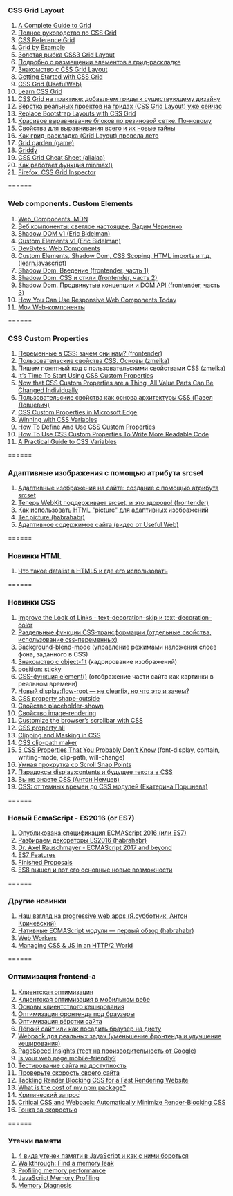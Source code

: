 ### CSS Grid Layout
1. [A Complete Guide to Grid](https://css-tricks.com/snippets/css/complete-guide-grid/)
2. [Полное руководство по CSS Grid](https://tuhub.ru/frontend/css-grid-complete-guide/)
3. [CSS Reference.Grid](https://tympanus.net/codrops/css_reference/grid/)
4. [Grid by Example](http://gridbyexample.com/)
5. [Золотая рыбка CSS3 Grid Layout](http://css-live.ru/css/zolotaya-rybka-css3-grid-layout.html) 
6. [Подробно о размещении элементов в грид-раскладке](http://css-live.ru/articles/podrobno-o-razmeshhenii-elementov-v-grid-raskladke-css-grid-layout.html)
7. [Знакомство с CSS Grid Layout](http://css-live.ru/articles/znakomstvo-s-css-grid-layout.html)
8. [Getting Started with CSS Grid](https://css-tricks.com/getting-started-css-grid/)
9. [CSS Grid (UsefulWeb)](https://www.youtube.com/watch?v=BmRtCQiBG1o&feature=youtu.be)
10. [Learn CSS Grid](http://learncssgrid.com/)
11. [CSS Grid на практике: добавляем гриды к существующему дизайну](http://css-live.ru/articles/css-grid-na-praktike-dobavlyaem-gridy-k-sushhestvuyushhemu-dizajnu.html)
12. [Вёрстка реальных проектов на гридах (CSS Grid Layout) уже сейчас](http://css-live.ru/articles/vyorstka-realnyx-proektov-na-gridax-css-grid-layout-uzhe-sejchas.html)
13. [Replace Bootstrap Layouts with CSS Grid](https://hacks.mozilla.org/2017/04/replace-bootstrap-layouts-with-css-grid/)
14. [Красивое выравнивание блоков по резиновой сетке. По-новому](http://css-live.ru/css/responsive-grid-css-grid-layout-auto-fill.html) 
15. [Свойства для выравнивания всего и их новые тайны](http://css-live.ru/articles-css/svojstva-dlya-vyravnivaniya-vsego-i-ix-novye-tajny.html)
16. [Как грид-раскладка (Grid Layout) провела лето](http://css-live.ru/articles/kak-grid-raskladka-grid-layout-provela-leto.html)
17. [Grid garden (game)](http://cssgridgarden.com)
18. [Griddy](http://www.griddy.io/?utm_source=forwebdev_twtr&utm_medium=announcement&utm_campaign=griddy--interaktivnaya-pesochnitsa-dlya-izuch)
19. [CSS Grid Cheat Sheet (alialaa)](https://alialaa.github.io/css-grid-cheat-sheet/)
20. [Как работает функция minmax()](http://css-live.ru/articles/kak-rabotaet-funkciya-minmax.html)
21. [Firefox. CSS Grid Inspector](https://developer.mozilla.org/en-US/docs/Tools/Page_Inspector/How_to/Examine_grid_layouts)

======

### Web components. Custom Elements
1. [Web_Components. MDN](https://developer.mozilla.org/en-US/docs/Web/Web_Components)
2. [Веб компоненты: светлое настоящее, Вадим Черненко](https://youtu.be/KjPsp_PVPuU)
3. [Shadow DOM v1 (Eric Bidelman)](https://developers.google.com/web/fundamentals/getting-started/primers/shadowdom)
4. [Custom Elements v1 (Eric Bidelman)](https://developers.google.com/web/fundamentals/getting-started/primers/customelements)
5. [DevBytes: Web Components](https://www.youtube.com/watch?v=T5y_lmLngAk&list=PLOU2XLYxmsIJkA_W95NDrjdkk3dR6Jq4w&index=1)
6. [Custom Elements, Shadow Dom, CSS Scoping, HTML imports и т.д. (learn.javascript)](https://learn.javascript.ru/webcomponents)
7. [Shadow Dom. Введение (frontender, часть 1)](http://frontender.info/shadowdom/)
8. [Shadow Dom. CSS и стили (frontender, часть 2)](http://frontender.info/shadowdom-201/)
9. [Shadow Dom. Продвинутые концепции и DOM API (frontender, часть 3)](http://frontender.info/shadowdom-301/)
10. [How You Can Use Responsive Web Components Today](https://www.sitepoint.com/responsive-web-components/)
11. [Мои Web-компоненты](https://github.com/KAnastasiya/Web_components)

======

### CSS Custom Properties
1. [Переменные в CSS: зачем они нам? (frontender)](http://frontender.info/css-variables-why-should-you-care/)
2. [Пользовательские свойства CSS. Основы (zmeika)](http://zmeika.name/2017/03/02/custom-css-properties-basics.html)
3. [Пишем понятный код с пользовательскими свойствами CSS (zmeika)](http://zmeika.name/2017/03/09/readable-css.html)
4. [It’s Time To Start Using CSS Custom Properties](https://www.smashingmagazine.com/2017/04/start-using-css-custom-properties/)
5. [Now that CSS Custom Properties are a Thing, All Value Parts Can Be Changed Individually](https://css-tricks.com/now-css-custom-properties-thing-value-parts-can-changed-individually/)
6. [Пользовательские свойства как основа архитектуры CSS (Павел Ловцевич)](https://www.youtube.com/watch?v=MmlJYjnHXhM)
7. [CSS Custom Properties in Microsoft Edge](https://blogs.windows.com/msedgedev/2017/03/24/css-custom-properties/#FejEgroStbJlMRtg.97)
8. [Winning with CSS Variables](https://vgpena.github.io/winning-with-css-variables/)
9. [How To Define And Use CSS Custom Properties](http://vanseodesign.com/css/custom-properties/)
10. [How To Use CSS Custom Properties To Write More Readable Code](http://vanseodesign.com/css/custom-properties-and-readability/)
11. [A Practical Guide to CSS Variables](https://www.sitepoint.com/practical-guide-css-variables-custom-properties/)

======

### Адаптивные изображения с помощью атрибута srcset
1. [Адаптивные изображения на сайте: создание с помощью атрибута srcset](https://webformyself.com/adaptivnye-izobrazheniya-na-sajte-sozdanie-s-pomoshhyu-atributa-srcset/)
2. [Теперь WebKit поддерживает srcset, и это здорово! (frontender)](https://frontender.info/webkit-implements-srcset-and-why-its-a-good-thing/)
3. [Как использовать HTML "picture" для адаптивных изображений](https://webdesign.tutsplus.com/ru/tutorials/quick-tip-how-to-use-html5-picture-for-responsive-images--cms-21015)
4. [Тег picture (habrahabr)](https://habrahabr.ru/post/237991/)
5. [Адаптивное содержимое сайта (видео от Useful Web)](https://www.youtube.com/watch?v=gjlyDPJh0Es)

======

### Новинки HTML
1. [Что такое datalist в HTML5 и где его использовать](https://frontender.info/what-are-html5-datalists-and-when-to-use-them/)

======

### Новинки CSS
1. [Improve the Look of Links - text–decoration–skip и text–decoration–color](http://thenewcode.com/1168/Improve-the-Look-of-Links-with-the-CSS-Text-Decoration-Module?ct=t(hamail_20170115))
2. [Раздельные функции CSS-трансформации (отдельные свойства, использование css-переменных)](http://css-live.ru/tricks/tryuk-razdelnye-funkcii-css-transformacii.html)
3. [Background-blend-mode](http://css.yoksel.ru/background-blend-mode/) (управление режимами наложения слоев фона, заданного в CSS)
4. [Знакомство с object-fit](http://css-live.ru/articles/znakomstvo-s-object-fit.html) (кадрирование изображений)
5. [position: sticky](https://htmlhook.ru/position-sticky.html)
6. [CSS-функция element()](http://css-live.ru/articles/css-funkciya-element.html) (отображение части сайта как картинки в реальном времени)
7. [Новый display:flow-root — не clearfix, но что это и зачем?](http://css-live.ru/faq/displayflow-root-not-clearfix.html)
8. [CSS property shape-outside](https://css-tricks.com/almanac/properties/s/shape-outside/)
9. [Свойство placeholder-shown](https://css-tricks.com/almanac/selectors/p/placeholder-shown/)
10. [Свойство image-rendering](https://css-tricks.com/almanac/properties/i/image-rendering/)
11. [Customize the browser’s scrollbar with CSS](https://scotch.io/tutorials/customize-the-browsers-scrollbar-with-css)
12. [CSS property all](https://css-tricks.com/almanac/properties/a/all/)
13. [Clipping and Masking in CSS](https://css-tricks.com/clipping-masking-css/)
14. [CSS clip-path maker](http://bennettfeely.com/clippy/)
15. [5 CSS Properties That You Probably Don’t Know](http://developer.telerik.com/topics/web-development/5-css-properties-probably-still-dont-know/amp/) (font-display, contain, writing-mode, clip-path, will-change)
16. [Умная прокрутка со Scroll Snap Points](http://css.yoksel.ru/scroll-snap/)
17. [Парадоксы display:contents и будущее текста в CSS](http://css-live.ru/css/paradoksy-displaycontents-i-budushhee-teksta-v-css.html)
18. [Вы не знаете CSS (Антон Немцев)](https://www.youtube.com/watch?v=VoA-aQu75Xk) 
19. [CSS: от темных времен до CSS модулей (Екатерина Поршнева)](https://www.youtube.com/watch?v=_uFFP_NFRtw) 

======

### Новый EcmaScript - ES2016 (or ES7)
1. [Опубликована спецификация ECMAScript 2016 (или ES7)](http://getinstance.info/news/es7-released/)
2. [Разбираем декораторы ES2016 (habrahabr)](https://habrahabr.ru/post/277021/)
3. [Dr. Axel Rauschmayer - ECMAScript 2017 and beyond](https://youtu.be/5Kw4XVSb4P4)
4. [ES7 Features](https://h3manth.com/new/blog/2015/es7-features/)
5. [Finished Proposals](https://github.com/tc39/proposals/blob/master/finished-proposals.md)
6. [ES8 вышел и вот его основные новые возможности](https://habrahabr.ru/post/332900/)

======

### Другие новинки
1. [Наш взгляд на progressive web apps (Я.субботник, Антон Кричевский)](https://www.youtube.com/watch?v=9wr-dx5Ga04)
2. [Нативные ECMAScript модули — первый обзор (habrahabr)](https://habrahabr.ru/company/tuturu/blog/326716/)
3. [Web Workers](https://www.youtube.com/watch?v=t_hrcpT6oYQ)
4. [Managing CSS & JS in an HTTP/2 World](https://www.viget.com/articles/managing-css-js-http-2?amp=true)

======

### Оптимизация frontend-а
1. [Клиентская оптимизация](https://www.youtube.com/watch?v=pGY5pEe0Q1U)
2. [Клиентская оптимизация в мобильном вебе](https://www.youtube.com/watch?v=PLtLUegK9z0)
3. [Основы клиентствого кеширования](http://html5.by/blog/cache)
4. [Оптимизация фронтенда под браузеры](https://habrahabr.ru/company/badoo/blog/322988/?mobile=no)
5. [Оптимизация вёрстки сайта](https://youtu.be/1_7Z_jdTJK4)
6. [Лёгкий сайт или как посадить браузер на диету](https://habrahabr.ru/post/178561/)
7. [Webpack для реальных задач (уменьшение фронтенда и улучшение кеширования)](https://www.youtube.com/watch?v=8op8ZtKsrSA)
8. [PageSpeed Insights (тест на производительность от Google)](https://developers.google.com/speed/pagespeed/insights/)
9. [Is your web page mobile-friendly?](https://search.google.com/search-console/mobile-friendly?utm_source=psi&utm_medium=link&utm_campaign=psi-ux-banner&hl=en-US&url=https%3A%2F%2Fkanastasiya.github.io%2FKlumba%2F%23%2F)
10. [Тестирование сайта на доступность](http://wave.webaim.org/report#/google.com)
11. [Проверьте скорость своего сайта](https://webo.in/)
12. [Tackling Render Blocking CSS for a Fast Rendering Website](https://www.sitepoint.com/critical-rendering-path-css-fast-loading-website/)
13. [What is the cost of my npm package?](https://cost-of-modules.herokuapp.com/)
14. [Критический запрос](https://medium.com/devschacht/the-critical-request-ac20b5267e4a)
15. [Critical CSS and Webpack: Automatically Minimize Render-Blocking CSS](https://vuejsdevelopers.com/2017/07/24/critical-css-webpack/)
16. [Гонка за скоростью](https://medium.com/devschacht/speeding-up-loading-in-the-era-of-smartphones-f9fa0f6ac672)

======

### Утечки памяти
1. [4 вида утечек памяти в JavaScript и как с ними бороться](https://habrahabr.ru/post/309318/)
2. [Walkthrough: Find a memory leak](https://msdn.microsoft.com/en-us/library/jj819178.aspx)
3. [Profiling memory performance](https://developer.chrome.com/devtools/docs/heap-profiling)
4. [JavaScript Memory Profiling](https://developer.chrome.com/devtools/docs/javascript-memory-profiling)
5. [Memory Diagnosis](https://developers.google.com/web/tools/chrome-devtools/profile/memory-problems/memory-diagnosis?hl=en)
